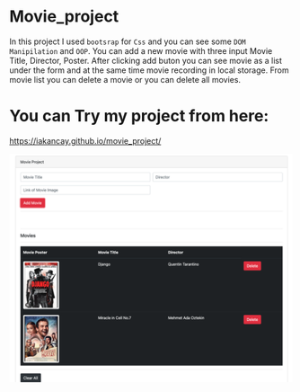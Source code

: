 # Movie_project
  In this project I used `bootsrap` for `Css` and you can see some `DOM Manipilation` and `OOP`. 
You can add a new movie with three input Movie Title, Director, Poster. After clicking add buton you can see movie as a list under the form and at the same time movie recording in local storage. From movie list you can delete a movie or you can delete all movies. 
# You can Try my project from here:
https://iakancay.github.io/movie_project/

![Movie Project](https://github.com/iakancay/movie_project/blob/main/movie_project.png)
